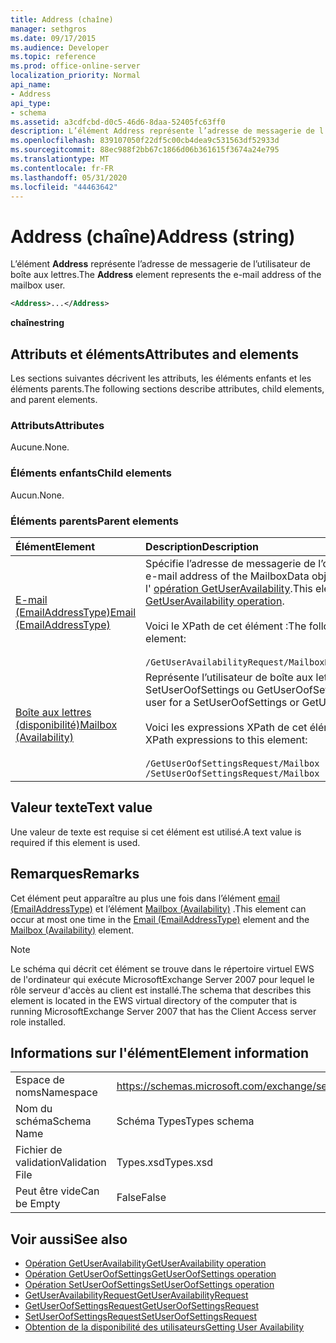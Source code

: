 ```yaml
---
title: Address (chaîne)
manager: sethgros
ms.date: 09/17/2015
ms.audience: Developer
ms.topic: reference
ms.prod: office-online-server
localization_priority: Normal
api_name:
- Address
api_type:
- schema
ms.assetid: a3cdfcbd-d0c5-46d6-8daa-52405fc63ff0
description: L’élément Address représente l’adresse de messagerie de l’utilisateur de boîte aux lettres.
ms.openlocfilehash: 839107050f22df5c00cb4dea9c531563df52933d
ms.sourcegitcommit: 88ec988f2bb67c1866d06b361615f3674a24e795
ms.translationtype: MT
ms.contentlocale: fr-FR
ms.lasthandoff: 05/31/2020
ms.locfileid: "44463642"
---
```

# <a name="address-string"></a><span data-ttu-id="55c48-103">Address (chaîne)</span><span class="sxs-lookup"><span data-stu-id="55c48-103">Address (string)</span></span>

<span data-ttu-id="55c48-104">L’élément **Address** représente l’adresse de messagerie de l’utilisateur de boîte aux lettres.</span><span class="sxs-lookup"><span data-stu-id="55c48-104">The **Address** element represents the e-mail address of the mailbox user.</span></span> 
  
```xml
<Address>...</Address>
```

 <span data-ttu-id="55c48-105">**chaîne**</span><span class="sxs-lookup"><span data-stu-id="55c48-105">**string**</span></span>
## <a name="attributes-and-elements"></a><span data-ttu-id="55c48-106">Attributs et éléments</span><span class="sxs-lookup"><span data-stu-id="55c48-106">Attributes and elements</span></span>

<span data-ttu-id="55c48-107">Les sections suivantes décrivent les attributs, les éléments enfants et les éléments parents.</span><span class="sxs-lookup"><span data-stu-id="55c48-107">The following sections describe attributes, child elements, and parent elements.</span></span>
  
### <a name="attributes"></a><span data-ttu-id="55c48-108">Attributs</span><span class="sxs-lookup"><span data-stu-id="55c48-108">Attributes</span></span>

<span data-ttu-id="55c48-109">Aucune.</span><span class="sxs-lookup"><span data-stu-id="55c48-109">None.</span></span>
  
### <a name="child-elements"></a><span data-ttu-id="55c48-110">Éléments enfants</span><span class="sxs-lookup"><span data-stu-id="55c48-110">Child elements</span></span>

<span data-ttu-id="55c48-111">Aucun.</span><span class="sxs-lookup"><span data-stu-id="55c48-111">None.</span></span>
  
### <a name="parent-elements"></a><span data-ttu-id="55c48-112">Éléments parents</span><span class="sxs-lookup"><span data-stu-id="55c48-112">Parent elements</span></span>

|<span data-ttu-id="55c48-113">**Élément**</span><span class="sxs-lookup"><span data-stu-id="55c48-113">**Element**</span></span>|<span data-ttu-id="55c48-114">**Description**</span><span class="sxs-lookup"><span data-stu-id="55c48-114">**Description**</span></span>|
|:-----|:-----|
|[<span data-ttu-id="55c48-115">E-mail (EmailAddressType)</span><span class="sxs-lookup"><span data-stu-id="55c48-115">Email (EmailAddressType)</span></span>](email-emailaddresstype.md) <br/> |<span data-ttu-id="55c48-116">Spécifie l’adresse de messagerie de l’objet MailboxData.</span><span class="sxs-lookup"><span data-stu-id="55c48-116">Specifies the e-mail address of the MailboxData object.</span></span> <span data-ttu-id="55c48-117">Cet élément est utilisé dans l' [opération GetUserAvailability](getuseravailability-operation.md).</span><span class="sxs-lookup"><span data-stu-id="55c48-117">This element is used in the [GetUserAvailability operation](getuseravailability-operation.md).</span></span><br/><br/> <span data-ttu-id="55c48-118">Voici le XPath de cet élément :</span><span class="sxs-lookup"><span data-stu-id="55c48-118">The following is the XPath to this element:</span></span><br/><br/>  `/GetUserAvailabilityRequest/MailboxDataArray/MailboxData[i]/Email` <br/> |
|[<span data-ttu-id="55c48-119">Boîte aux lettres (disponibilité)</span><span class="sxs-lookup"><span data-stu-id="55c48-119">Mailbox (Availability)</span></span>](mailbox-availability.md) <br/> | <span data-ttu-id="55c48-120">Représente l’utilisateur de boîte aux lettres pour une demande SetUserOofSettings ou GetUserOofSettings.</span><span class="sxs-lookup"><span data-stu-id="55c48-120">Represents the mailbox user for a SetUserOofSettings or GetUserOofSettings request.</span></span><br/><br/>  <span data-ttu-id="55c48-121">Voici les expressions XPath de cet élément :</span><span class="sxs-lookup"><span data-stu-id="55c48-121">The following are the XPath expressions to this element:</span></span><br/><br/>  `/GetUserOofSettingsRequest/Mailbox` <br/>  `/SetUserOofSettingsRequest/Mailbox` <br/> |
   
## <a name="text-value"></a><span data-ttu-id="55c48-122">Valeur texte</span><span class="sxs-lookup"><span data-stu-id="55c48-122">Text value</span></span>

<span data-ttu-id="55c48-123">Une valeur de texte est requise si cet élément est utilisé.</span><span class="sxs-lookup"><span data-stu-id="55c48-123">A text value is required if this element is used.</span></span>
  
## <a name="remarks"></a><span data-ttu-id="55c48-124">Remarques</span><span class="sxs-lookup"><span data-stu-id="55c48-124">Remarks</span></span>

<span data-ttu-id="55c48-125">Cet élément peut apparaître au plus une fois dans l’élément [email (EmailAddressType)](email-emailaddresstype.md) et l’élément [Mailbox (Availability)](mailbox-availability.md) .</span><span class="sxs-lookup"><span data-stu-id="55c48-125">This element can occur at most one time in the [Email (EmailAddressType)](email-emailaddresstype.md) element and the [Mailbox (Availability)](mailbox-availability.md) element.</span></span> 
  
> [!NOTE]
> <span data-ttu-id="55c48-126">Le schéma qui décrit cet élément se trouve dans le répertoire virtuel EWS de l'ordinateur qui exécute MicrosoftExchange Server 2007 pour lequel le rôle serveur d'accès au client est installé.</span><span class="sxs-lookup"><span data-stu-id="55c48-126">The schema that describes this element is located in the EWS virtual directory of the computer that is running MicrosoftExchange Server 2007 that has the Client Access server role installed.</span></span> 
  
## <a name="element-information"></a><span data-ttu-id="55c48-127">Informations sur l'élément</span><span class="sxs-lookup"><span data-stu-id="55c48-127">Element information</span></span>

|||
|:-----|:-----|
|<span data-ttu-id="55c48-128">Espace de noms</span><span class="sxs-lookup"><span data-stu-id="55c48-128">Namespace</span></span>  <br/> |https://schemas.microsoft.com/exchange/services/2006/types  <br/> |
|<span data-ttu-id="55c48-129">Nom du schéma</span><span class="sxs-lookup"><span data-stu-id="55c48-129">Schema Name</span></span>  <br/> |<span data-ttu-id="55c48-130">Schéma Types</span><span class="sxs-lookup"><span data-stu-id="55c48-130">Types schema</span></span>  <br/> |
|<span data-ttu-id="55c48-131">Fichier de validation</span><span class="sxs-lookup"><span data-stu-id="55c48-131">Validation File</span></span>  <br/> |<span data-ttu-id="55c48-132">Types.xsd</span><span class="sxs-lookup"><span data-stu-id="55c48-132">Types.xsd</span></span>  <br/> |
|<span data-ttu-id="55c48-133">Peut être vide</span><span class="sxs-lookup"><span data-stu-id="55c48-133">Can be Empty</span></span>  <br/> |<span data-ttu-id="55c48-134">False</span><span class="sxs-lookup"><span data-stu-id="55c48-134">False</span></span>  <br/> |
   
## <a name="see-also"></a><span data-ttu-id="55c48-135">Voir aussi</span><span class="sxs-lookup"><span data-stu-id="55c48-135">See also</span></span>

- [<span data-ttu-id="55c48-136">Opération GetUserAvailability</span><span class="sxs-lookup"><span data-stu-id="55c48-136">GetUserAvailability operation</span></span>](getuseravailability-operation.md)
- [<span data-ttu-id="55c48-137">Opération GetUserOofSettings</span><span class="sxs-lookup"><span data-stu-id="55c48-137">GetUserOofSettings operation</span></span>](getuseroofsettings-operation.md)
- [<span data-ttu-id="55c48-138">Opération SetUserOofSettings</span><span class="sxs-lookup"><span data-stu-id="55c48-138">SetUserOofSettings operation</span></span>](setuseroofsettings-operation.md)
- [<span data-ttu-id="55c48-139">GetUserAvailabilityRequest</span><span class="sxs-lookup"><span data-stu-id="55c48-139">GetUserAvailabilityRequest</span></span>](getuseravailabilityrequest.md)
- [<span data-ttu-id="55c48-140">GetUserOofSettingsRequest</span><span class="sxs-lookup"><span data-stu-id="55c48-140">GetUserOofSettingsRequest</span></span>](getuseroofsettingsrequest.md)
- [<span data-ttu-id="55c48-141">SetUserOofSettingsRequest</span><span class="sxs-lookup"><span data-stu-id="55c48-141">SetUserOofSettingsRequest</span></span>](setuseroofsettingsrequest.md)
- [<span data-ttu-id="55c48-142">Obtention de la disponibilité des utilisateurs</span><span class="sxs-lookup"><span data-stu-id="55c48-142">Getting User Availability</span></span>](https://msdn.microsoft.com/library/d4133fcb-9b0f-4e6b-aadf-a389da83516a%28Office.15%29.aspx)

